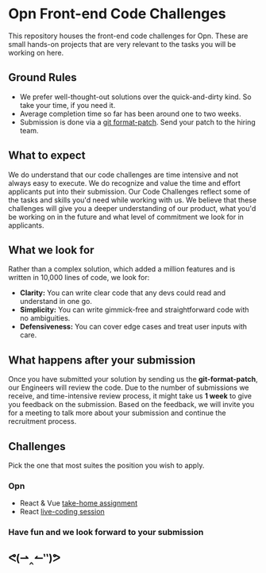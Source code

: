 # Opn Front-end Code Challenges

This repository houses the front-end code challenges for Opn. These are small hands-on projects that are very relevant to the tasks you will be working on here.

## Ground Rules

* We prefer well-thought-out solutions over the quick-and-dirty kind. So take
  your time, if you need it.
* Average completion time so far has been around one to two weeks.
* Submission is done via a
  [git format-patch](https://git-scm.com/docs/git-format-patch). Send your patch
  to the hiring team.

## What to expect

We do understand that our code challenges are time intensive and not always easy to execute. We do recognize and value the time and effort applicants put into their submission. Our Code Challenges reflect some of the tasks and skills you'd need while working with us. We believe that these challenges will give you a deeper understanding of our product, what you'd be working on in the future and what level of commitment we look for in applicants.

## What we look for

Rather than a complex solution, which added a million features and is written in
10,000 lines of code, we look for:

* **Clarity:** You can write clear code that any devs could read and understand
  in one go.
* **Simplicity:** You can write gimmick-free and straightforward code with no
  ambiguities.
* **Defensiveness:** You can cover edge cases and treat user inputs with care.

## What happens after your submission

Once you have submitted your solution by sending us the **git-format-patch**, our Engineers will review the code. Due to the number of submissions we receive, and time-intensive review process, it might take us **1 week** to give you feedback on the submission. Based on the feedback, we will invite you for a meeting to talk more about your submission and continue the recruitment process.

## Challenges

Pick the one that most suites the position you wish to apply.

### Opn

* React & Vue [take-home assignment](https://github.com/opn-ooo/)
* React [live-coding session](https://github.com/opn-ooo/)

### Have fun and we look forward to your submission

## ᕙ(⇀‸↼‶)ᕗ
